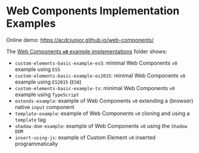 # Web Components Implementation Examples

Online demo: https://acdcjunior.github.io/web-components/

The [Web Components **`v0`** example implementations](v0/index.html) folder shows:

- `custom-elements-basic-example-es5`: minimal Web Components `v0` example using `ES5`
- `custom-elements-basic-example-es2015`: minimal Web Components `v0` example using `ES2015` (`ES6`)
- `custom-elements-basic-example-ts`: minimal Web Components `v0` example using `TypeScript`
- `extends-example`: example of Web Components `v0` extending a (browser) native `input` component
- `template-example`: example of Web Components `v0` cloning and using a `template` tag
- `shadow-dom-example`: example of Web Components `v0` using the `Shadow DOM`
- `insert-using-js`: example of Custom Element `v0` inserted programmatically